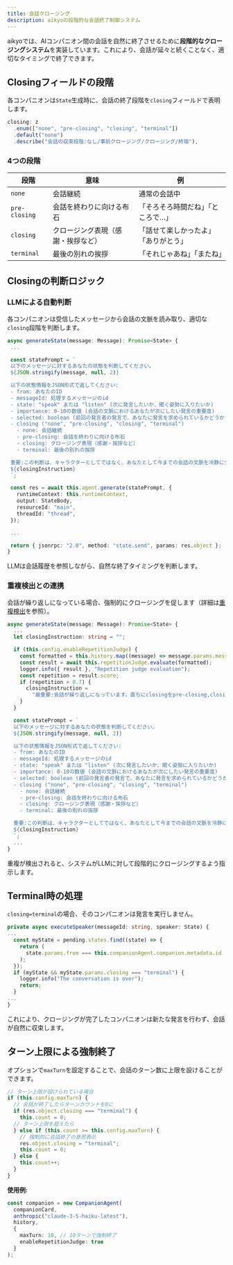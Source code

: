 ```yaml
---
title: 会話クロージング
description: aikyoの段階的な会話終了制御システム
---
```


aikyoでは、AIコンパニオン間の会話を自然に終了させるために**段階的なクロージングシステム**を実装しています。これにより、会話が延々と続くことなく、適切なタイミングで終了できます。

## Closingフィールドの段階

各コンパニオンは`State`生成時に、会話の終了段階を`closing`フィールドで表明します。

```typescript
closing: z
  .enum(["none", "pre-closing", "closing", "terminal"])
  .default("none")
  .describe("会話の収束段階:なし/事前クロージング/クロージング/終端"),
```

### 4つの段階

| 段階 | 意味 | 例 |
|------|------|-----|
| `none` | 会話継続 | 通常の会話中 |
| `pre-closing` | 会話を終わりに向ける布石 | 「そろそろ時間だね」「ところで…」 |
| `closing` | クロージング表現（感謝・挨拶など） | 「話せて楽しかったよ」「ありがとう」 |
| `terminal` | 最後の別れの挨拶 | 「それじゃあね」「またね」 |

## Closingの判断ロジック

### LLMによる自動判断

各コンパニオンは受信したメッセージから会話の文脈を読み取り、適切な`closing`段階を判断します。

```typescript
async generateState(message: Message): Promise<State> {
 ...

 const statePrompt = `
 以下のメッセージに対するあなたの状態を判断してください。
 ${JSON.stringify(message, null, 2)}

 以下の状態情報をJSON形式で返してください:
 - from: あなたのID
 - messageId: 処理するメッセージのid
 - state: "speak" または "listen" (次に発言したいか、聞く姿勢に入りたいか)
 - importance: 0-10の数値 (会話の文脈におけるあなたが次にしたい発言の重要度)
 - selected: boolean (前回の発言者の発言で、あなたに発言を求められているかどうか)
 - closing ("none", "pre-closing", "closing", "terminal")
   - none: 会話継続
   - pre-closing: 会話を終わりに向ける布石
   - closing: クロージング表現（感謝・挨拶など）
   - terminal: 最後の別れの挨拶

 重要:この判断は、キャラクターとしてではなく、あなたとして今までの会話の文脈を冷静に分析して判断してください。
 ${closingInstruction}
 `;

 const res = await this.agent.generate(statePrompt, {
   runtimeContext: this.runtimeContext,
   output: StateBody,
   resourceId: "main",
   threadId: "thread",
 });

 ...

 return { jsonrpc: "2.0", method: "state.send", params: res.object };
}
```

LLMは会話履歴を参照しながら、自然な終了タイミングを判断します。

### 重複検出との連携

会話が繰り返しになっている場合、強制的にクロージングを促します（詳細は[重複検出](./repetition)を参照）。

```typescript
async generateState(message: Message): Promise<State> {
  ...
  let closingInstruction: string = "";

  if (this.config.enableRepetitionJudge) {
    const formatted = this.history.map((message) => message.params.message);
    const result = await this.repetitionJudge.evaluate(formatted);
    logger.info({ result }, "Repetition judge evaluation");
    const repetition = result.score;
    if (repetition > 0.7) {
      closingInstruction =
        "最重要:会話が繰り返しになっています。直ちにclosingをpre-closing,closing,terminalの順に変えて終了するか、話題を変えてください。";
    }
  }

  const statePrompt = `
  以下のメッセージに対するあなたの状態を判断してください。
  ${JSON.stringify(message, null, 2)}

  以下の状態情報をJSON形式で返してください:
  - from: あなたのID
  - messageId: 処理するメッセージのid
  - state: "speak" または "listen" (次に発言したいか、聞く姿勢に入りたいか)
  - importance: 0-10の数値 (会話の文脈におけるあなたが次にしたい発言の重要度)
  - selected: boolean (前回の発言者の発言で、あなたに発言を求められているかどうか)
  - closing ("none", "pre-closing", "closing", "terminal")
    - none: 会話継続
    - pre-closing: 会話を終わりに向ける布石
    - closing: クロージング表現（感謝・挨拶など）
    - terminal: 最後の別れの挨拶

  重要:この判断は、キャラクターとしてではなく、あなたとして今までの会話の文脈を冷静に分析して判断してください。
  ${closingInstruction}
  `;
  ...
}
```

重複が検出されると、システムがLLMに対して段階的にクロージングするよう指示します。

## Terminal時の処理

`closing=terminal`の場合、そのコンパニオンは発言を実行しません。

```typescript
private async executeSpeaker(messageId: string, speaker: State) {
...
  const myState = pending.states.find((state) => {
    return (
      state.params.from === this.companionAgent.companion.metadata.id
    );
  });
  if (myState && myState.params.closing === "terminal") {
    logger.info("The conversation is over");
    return;
  }
...
}
```

これにより、クロージングが完了したコンパニオンは新たな発言を行わず、会話が自然に収束します。

## ターン上限による強制終了

オプションで`maxTurn`を設定することで、会話のターン数に上限を設けることができます。

```typescript
// ターン上限が設けられている場合
if (this.config.maxTurn) {
  // 会話が終了したらターンカウントを0に
  if (res.object.closing === "terminal") {
    this.count = 0;
  // ターン上限を超えたら
  } else if (this.count >= this.config.maxTurn) {
    // 強制的に会話終了の意思表示
    res.object.closing = "terminal";
    this.count = 0;
  } else {
    this.count++;
  }
}
```

**使用例:**

```typescript
const companion = new CompanionAgent(
  companionCard,
  anthropic("claude-3-5-haiku-latest"),
  history,
  {
    maxTurn: 10, // 10ターンで強制終了
    enableRepetitionJudge: true
  }
);
```
